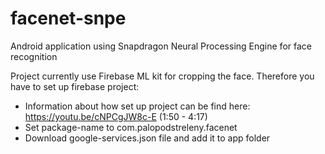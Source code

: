 # facenet-snpe
Android application using Snapdragon Neural Processing Engine for face recognition

Project currently use Firebase ML kit for cropping the face. Therefore you have to set up firebase project:
* Information about how set up project can be find here: https://youtu.be/cNPCgJW8c-E (1:50 - 4:17)
* Set package-name to com.palopodstreleny.facenet
* Download google-services.json file and add it to app folder
